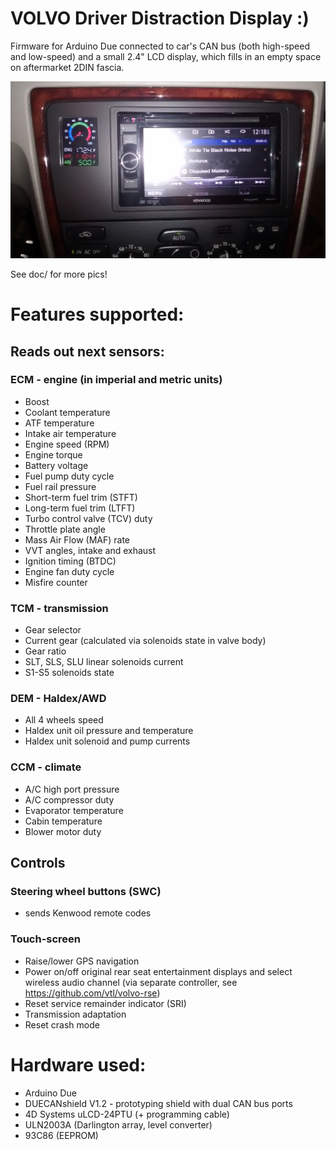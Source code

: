 # VOLVO Driver Distraction Display :)

Firmware for Arduino Due connected to car's CAN bus (both high-speed and low-speed)
and a small 2.4" LCD display, which fills in an empty space on aftermarket 2DIN fascia.

![pic](/doc/IMG_20161109_241725347.jpg)

See doc/ for more pics!

# Features supported:

## Reads out next sensors:
### ECM - engine (in imperial and metric units)
* Boost
* Coolant temperature
* ATF temperature
* Intake air temperature
* Engine speed (RPM)
* Engine torque
* Battery voltage
* Fuel pump duty cycle
* Fuel rail pressure
* Short-term fuel trim (STFT)
* Long-term fuel trim (LTFT)
* Turbo control valve (TCV) duty
* Throttle plate angle
* Mass Air Flow (MAF) rate
* VVT angles, intake and exhaust
* Ignition timing (BTDC)
* Engine fan duty cycle
* Misfire counter
### TCM - transmission
* Gear selector
* Current gear (calculated via solenoids state in valve body)
* Gear ratio
* SLT, SLS, SLU linear solenoids current
* S1-S5 solenoids state
### DEM - Haldex/AWD
* All 4 wheels speed
* Haldex unit oil pressure and temperature
* Haldex unit solenoid and pump currents
### CCM - climate
* A/C high port pressure
* A/C compressor duty
* Evaporator temperature
* Cabin temperature
* Blower motor duty
## Controls
### Steering wheel buttons (SWC)
* sends Kenwood remote codes
### Touch-screen
* Raise/lower GPS navigation 
* Power on/off original rear seat entertainment displays and select wireless audio channel (via separate controller, see https://github.com/vtl/volvo-rse)
* Reset service remainder indicator (SRI)
* Transmission adaptation
* Reset crash mode

# Hardware used:

* Arduino Due
* DUECANshield V1.2 - prototyping shield with dual CAN bus ports
* 4D Systems uLCD-24PTU (+ programming cable)
* ULN2003A (Darlington array, level converter)
* 93C86 (EEPROM)
